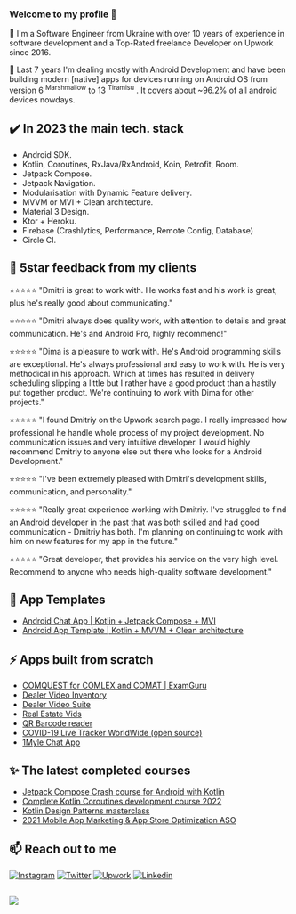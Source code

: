    
<!-- ![Github stats](https://github-readme-stats.vercel.app/api?username=dmitriy-chernysh&theme=dracula&show_icons=true&count_private=true) -->

### Welcome to my profile 👋 
  
:small_blue_diamond: I'm a Software Engineer from Ukraine with over 10 years of experience in software development and a Top-Rated freelance Developer on Upwork since 2016.

:small_blue_diamond: Last 7 years I'm dealing mostly with Android Development and have been building modern [native] apps for devices running on Android OS from version 6 <sup>Marshmallow</sup> to 13 <sup>Tiramisu</sup> . It covers about ~96.2% of all android devices nowdays.

## :heavy_check_mark: In 2023 the main tech. stack

* Android SDK.
* Kotlin, Coroutines, RxJava/RxAndroid, Koin, Retrofit, Room.
* Jetpack Compose.
* Jetpack Navigation.
* Modularisation with Dynamic Feature delivery.
* MVVM or MVI + Clean architecture.
* Material 3 Design.
* Ktor + Heroku.
* Firebase (Crashlytics, Performance, Remote Config, Database)
* Circle CI.

## :star2: 5star feedback from my clients

⭐️⭐️⭐️⭐️⭐️ "Dmitri is great to work with. He works fast and his work is great, plus he's really good about communicating."

⭐️⭐️⭐️⭐️⭐️ "Dmitri always does quality work, with attention to details and great communication. He's and Android Pro, highly recommend!"

⭐️⭐️⭐️⭐️⭐️ "Dima is a pleasure to work with. He's Android programming skills are exceptional. He's always professional and easy to work with. He is very methodical in his approach. Which at times has resulted in delivery scheduling slipping a little but I rather have a good product than a hastily put together product. We're continuing to work with Dima for other projects."

⭐️⭐️⭐️⭐️⭐️ "I found Dmitriy on the Upwork search page. I really impressed how professional he handle whole process of my project development. No communication issues and very intuitive developer. I would highly recommend Dmitriy to anyone else out there who looks for a Android Development."

⭐️⭐️⭐️⭐️⭐️ "I've been extremely pleased with Dmitri's development skills, communication, and personality."

⭐️⭐️⭐️⭐️⭐️ "Really great experience working with Dmitriy. I've struggled to find an Android developer in the past that was both skilled and had good communication - Dmitriy has both. I'm planning on continuing to work with him on new features for my app in the future."

⭐️⭐️⭐️⭐️⭐️ "Great developer, that provides his service on the very high level. Recommend to anyone who needs high-quality​ software development."

## 🔭 App Templates
- [Android Chat App | Kotlin + Jetpack Compose + MVI](https://github.com/mobiledevpro/Android-Jetpack-Compose-App-Template)
- [Android App Template | Kotlin + MVVM + Clean architecture](https://github.com/mobiledevpro/Android-Kotlin-MVVM-Template)

## ⚡ Apps built from scratch
- [COMQUEST for COMLEX and COMAT | ExamGuru](https://play.google.com/store/apps/details?id=exam.comquest.test) 
- [Dealer Video Inventory](https://play.google.com/store/apps/details?id=com.lesa.videoinventory.stream.new)
- [Dealer Video Suite](https://play.google.com/store/apps/details?id=com.lesa.dealervideosuite)
- [Real Estate Vids](https://play.google.com/store/apps/details?id=com.lesa.realestate)
- [QR Barcode reader](https://play.google.com/store/apps/details?id=com.mobiledevpro.barcodescanner)
- [COVID-19 Live Tracker WorldWide (open source)](https://github.com/dmitriy-chernysh/covid-19-tracker-android)
- [1Myle Chat App](https://www.instagram.com/p/Bi42AwDBWUx/)


## ✨ The latest completed courses
- [Jetpack Compose Crash course for Android with Kotlin](https://www.udemy.com/certificate/UC-fd31313c-b2e4-4009-8ea3-26a0a7761c17/)
- [Complete Kotlin Coroutines development course 2022](https://www.udemy.com/certificate/UC-6ceb0136-ec99-4c86-b92f-0e1cb863fa6b/)
- [Kotlin Design Patterns masterclass](https://www.udemy.com/certificate/UC-f07dbf54-1eee-4f12-9e31-70edfc2ef16b/)
- [2021 Mobile App Marketing & App Store Optimization ASO](https://www.udemy.com/certificate/UC-a468d1ac-81d0-4dcc-a21d-a04e65d140ac/)

    
## 📫 Reach out to me
   
[![Instagram](https://img.shields.io/badge/-instagram-E4405F?logo=instagram&message=Behind+the+scenes+in+Storiesn&label=Behind+the+scenes+in+Stories&style=for-the-badge&logoColor=white)](https://www.instagram.com/mobiledevpro/)
[![Twitter](https://img.shields.io/badge/-twitter-1DA1F2?logo=twitter&style=for-the-badge&label=Mobile+Dev+notes&logoColor=white)](https://twitter.com/mobiledev_pro)
[![Upwork](https://img.shields.io/badge/-upwork-brightgreen?logo=upwork&message=Upwork&label=Work+with+me&style=for-the-badge)](https://www.upwork.com/freelancers/~01fb21586ed544f07b)
[![Linkedin](https://img.shields.io/badge/-linkedin-0A66C2?logo=linkedin&style=for-the-badge&logoColor=white&label=connect+on)](https://www.linkedin.com/in/dmitriychernysh/)

## 
![](https://komarev.com/ghpvc/?username=dmitriy-chernysh&style=flat-square)

<!--
**dmitriy-chernysh/dmitriy-chernysh** is a ✨ _special_ ✨ repository because its `README.md` (this file) appears on your GitHub profile.

Here are some ideas to get you started:

- 🔭 I’m currently working on ...
- 🌱 I’m currently learning ...
- 👯 I’m looking to collaborate on ...
- 🤔 I’m looking for help with ...
- 💬 Ask me about ...
- 📫 How to reach me: ...
- 😄 Pronouns: ...
- ⚡ Fun fact: ...
-->
